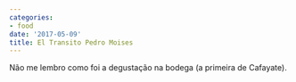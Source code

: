 ```yaml
---
categories:
- food
date: '2017-05-09'
title: El Transito Pedro Moises
---
```


Não me lembro como foi a degustação na bodega (a primeira de Cafayate).